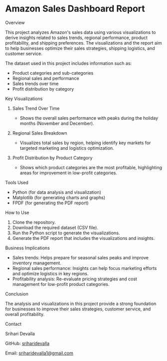 
# Amazon Sales Dashboard Report

 Overview

This project analyzes Amazon's sales data using various visualizations to derive insights related to sales trends, regional performance, product profitability, and shipping preferences. The visualizations and the report aim to help businesses optimize their sales strategies, shipping logistics, and customer service. 

The dataset used in this project includes information such as:

- Product categories and sub-categories
- Regional sales and performance
- Sales trends over time
- Profit distribution by category

 Key Visualizations

1. Sales Trend Over Time  
   - Shows the overall sales performance with peaks during the holiday months (November and December).
   
2. Regional Sales Breakdown  
   - Visualizes total sales by region, helping identify key markets for targeted marketing and logistics optimization.
   
3. Profit Distribution by Product Category  
   - Shows which product categories are the most profitable, highlighting areas for improvement in low-profit categories.

 Tools Used

- Python (for data analysis and visualization)
- Matplotlib (for generating charts and graphs)
- FPDF (for generating the PDF report)

 How to Use

1. Clone the repository.
2. Download the required dataset (CSV file).
3. Run the Python script to generate the visualizations.
4. Generate the PDF report that includes the visualizations and insights.

 Business Implications

- Sales trends: Helps prepare for seasonal sales peaks and improve inventory management.
- Regional sales performance: Insights can help focus marketing efforts and optimize logistics in key regions.
- Profitability analysis: Re-evaluate pricing strategies and cost management for low-profit product categories.

 Conclusion

The analysis and visualizations in this project provide a strong foundation for businesses to improve their sales strategies, customer service, and overall profitability.


Contact

Srihari Devalla

GitHub: [sriharidevalla](https://github.com/sriharidevalla)

Email: sriharidevalla1@gmail.com
